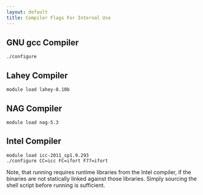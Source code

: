```yaml
---
layout: default
title: Compiler Flags For Internal Use
---
```


GNU gcc Compiler
----------------

    ./configure

Lahey Compiler
--------------

    module load lahey-8.10b

NAG Compiler
------------

    module load nag-5.3

Intel Compiler
--------------

    module load icc-2011_sp1.9.293
    ./configure CC=icc FC=ifort F77=ifort

Note, that running requires runtime libraries from the Intel compiler, if the binaries are not statically linked against those libraries. Simply sourcing the shell script before running is sufficient.
